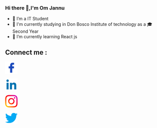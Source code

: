 ### Hi there 👋,I'm Om Jannu
- 🔭 I’m a IT Student 
- 🏫 I'm currently studying in Don Bosco Institute of technology as a 🎓Second Year
- 🌱 I’m currently learning React js
## Connect me : ##
<p align="left">
<a href="https://www.facebook.com/om.jannu.16/" target="blank"><img align="center" src="resources/facebook.png" alt="gautamkrishnar" height="40" width="40" /></a><p> </p>
<a href="https://www.linkedin.com/in/om-jannu-60a004218/" target="blank"><img align="center" src="resources/linkedin.png" alt="gautamkrishnar" height="40" width="40" /></a><p> </p>
<a href="https://linkedin.com/in/gautamkrishnar" target="blank"><img align="center" src="resources/instagram.png" alt="gautamkrishnar" height="40" width="40" /></a><p> </p>
<a href="https://stackoverflow.com/users/4214976" target="blank"><img align="center" src="resources/twitter.png" alt="4214976" height="40" width="40" /></a><p> </p>
<br />
